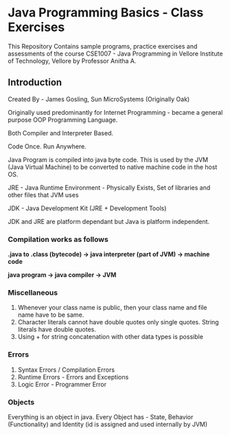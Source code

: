 # Java Programming Basics - Class Exercises

This Repository Contains sample programs, practice exercises and assessments of the course CSE1007 - Java Programming in Vellore Institute of Technology, Vellore by Professor Anitha A.

## Introduction


Created By - James Gosling, Sun MicroSystems (Originally Oak)

Originally used predominantly for Internet Programming - became a general purpose OOP Programming Language.

Both Compiler and Interpreter Based.

Code Once. Run Anywhere. 

Java Program is compiled into java byte code. This is used by the JVM (Java Virtual Machine) to be converted to native machine code in the host OS.

JRE - Java Runtime Environment - Physically Exists, Set of libraries and other files that JVM uses

JDK - Java Development Kit (JRE + Development Tools)

JDK and JRE are platform dependant but Java is platform independent.


### Compilation works as follows

**.java to .class (bytecode) -> java interpreter (part of JVM) -> machine code**

**java program -> java compiler -> JVM**


### Miscellaneous

1. Whenever your class name is public, then your class name and file name have to be same.
2. Character literals cannot have double quotes only single quotes. String literals have double quotes.
3. Using + for string concatenation with other data types is possible


### Errors

1. Syntax Errors / Compilation Errors
2. Runtime Errors - Errors and Exceptions
3. Logic Error - Programmer Error

### Objects

Everything is an object in java. Every Object has - State, Behavior (Functionality) and Identity (id is assigned and used internally by JVM)
